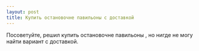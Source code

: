 ```yaml
---
layout: post 
title: Купить остановочне павильоны с доставкой 
--- 
```

Посоветуйте, решил купить остановочне павильоны , но нигде не могу найти вариант с доставкой.